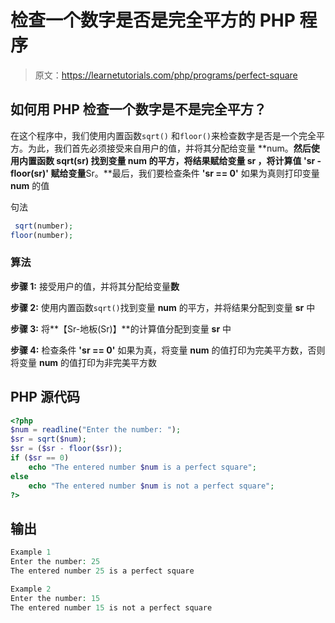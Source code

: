 # 检查一个数字是否是完全平方的 PHP 程序

> 原文：<https://learnetutorials.com/php/programs/perfect-square>

## 如何用 PHP 检查一个数字是不是完全平方？

在这个程序中，我们使用内置函数`sqrt()` 和`floor()`来检查数字是否是一个完全平方。为此，我们首先必须接受来自用户的值，并将其分配给变量 **num。**然后使用内置函数 **sqrt(sr)** 找到变量 **num** 的平方，将结果赋给变量 **sr** ，将计算值 **'sr - floor(sr)'** 赋给变量**Sr。**最后，我们要检查条件 **'sr == 0'** 如果为真则打印变量 **num** 的值

句法

```php
 sqrt(number);
floor(number); 

```

### 算法

**步骤 1:** 接受用户的值，并将其分配给变量**数**

**步骤 2:** 使用内置函数`sqrt()`找到变量 **num** 的平方，并将结果分配到变量 **sr** 中

**步骤 3:** 将**【Sr-地板(Sr)】**的计算值分配到变量 **sr** 中

**步骤 4:** 检查条件 **'sr == 0'** 如果为真，将变量 **num** 的值打印为完美平方数，否则将变量 **num** 的值打印为非完美平方数

## PHP 源代码

```php
<?php
$num = readline("Enter the number: ");
$sr = sqrt($num);
$sr = ($sr - floor($sr));
if ($sr == 0)
    echo "The entered number $num is a perfect square";
else
    echo "The entered number $num is not a perfect square";
?>

```

## 输出

```php
Example 1
Enter the number: 25
The entered number 25 is a perfect square

Example 2
Enter the number: 15
The entered number 15 is not a perfect square
```